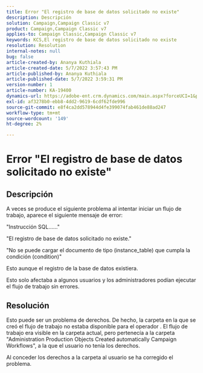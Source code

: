 ```yaml
---
title: Error "El registro de base de datos solicitado no existe"
description: Descripción
solution: Campaign,Campaign Classic v7
product: Campaign,Campaign Classic v7
applies-to: Campaign Classic,Campaign Classic v7
keywords: KCS,El registro de base de datos solicitado no existe
resolution: Resolution
internal-notes: null
bug: false
article-created-by: Ananya Kuthiala
article-created-date: 5/7/2022 3:57:43 PM
article-published-by: Ananya Kuthiala
article-published-date: 5/7/2022 3:59:31 PM
version-number: 1
article-number: KA-19400
dynamics-url: https://adobe-ent.crm.dynamics.com/main.aspx?forceUCI=1&pagetype=entityrecord&etn=knowledgearticle&id=caa7bd67-1ece-ec11-a7b5-0022480a8e40
exl-id: af3278b0-ebb8-4dd2-9619-6cdf62fde996
source-git-commit: e8f4ca2dd578944d4fe399074fab461de88ad247
workflow-type: tm+mt
source-wordcount: '149'
ht-degree: 2%

---
```


# Error &quot;El registro de base de datos solicitado no existe&quot;

## Descripción


A veces se produce el siguiente problema al intentar iniciar un flujo de trabajo, aparece el siguiente mensaje de error:

&quot;Instrucción SQL......&quot;

&quot;El registro de base de datos solicitado no existe.&quot;

&quot;No se puede cargar el documento de tipo (instance_table) que cumpla la condición (condition)&quot;

Esto aunque el registro de la base de datos existiera.

Esto solo afectaba a algunos usuarios y los administradores podían ejecutar el flujo de trabajo sin errores.


## Resolución


Esto puede ser un problema de derechos. De hecho, la carpeta en la que se creó el flujo de trabajo no estaba disponible para el operador . El flujo de trabajo era visible en la carpeta actual, pero pertenecía a la carpeta &quot;Administration Production Objects Created automatically Campaign Workflows&quot;, a la que el usuario no tenía los derechos.

Al conceder los derechos a la carpeta al usuario se ha corregido el problema.
